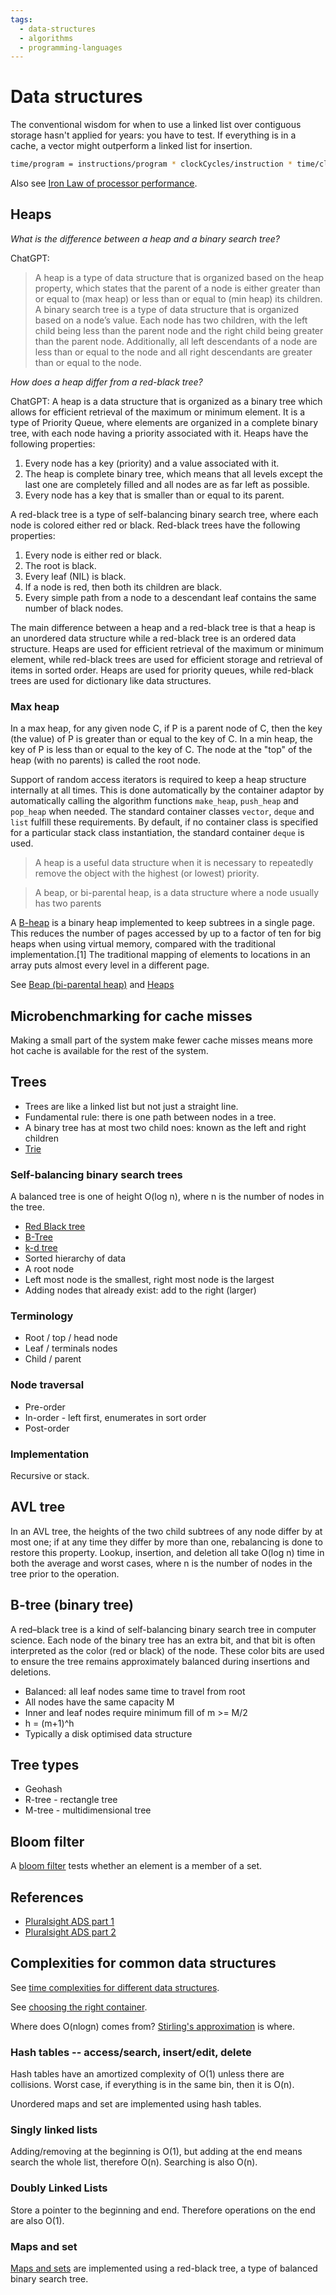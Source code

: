 ```yaml
---
tags:
  - data-structures
  - algorithms
  - programming-languages
---
```


# Data structures

The conventional wisdom for when to use a linked list over contiguous storage
hasn't applied for years: you have to test. If everything is in a cache, a
vector might outperform a linked list for insertion.

```bash
time/program = instructions/program * clockCycles/instruction * time/clockCycles
```

Also see [Iron Law of processor performance](https://en.wikipedia.org/wiki/Iron_law_of_processor_performance).

## Heaps

_What is the difference between a heap and a binary search tree?_

ChatGPT:
> A heap is a type of data structure that is organized based on the heap property, which states that the parent of a node is either greater than or equal to (max heap) or less than or equal to (min heap) its children. A binary search tree is a type of data structure that is organized based on a node’s value. Each node has two children, with the left child being less than the parent node and the right child being greater than the parent node. Additionally, all left descendants of a node are less than or equal to the node and all right descendants are greater than or equal to the node.

_How does a heap differ from a red-black tree?_

ChatGPT:
A heap is a data structure that is organized as a binary tree which allows for efficient retrieval of the maximum or minimum element. It is a type of Priority Queue, where elements are organized in a complete binary tree, with each node having a priority associated with it. Heaps have the following properties:

1. Every node has a key (priority) and a value associated with it.
2. The heap is complete binary tree, which means that all levels except the last one are completely filled and all nodes are as far left as possible.
3. Every node has a key that is smaller than or equal to its parent.

A red-black tree is a type of self-balancing binary search tree, where each node is colored either red or black. Red-black trees have the following properties:

1. Every node is either red or black.
2. The root is black.
3. Every leaf (NIL) is black.
4. If a node is red, then both its children are black.
5. Every simple path from a node to a descendant leaf contains the same number of black nodes.

The main difference between a heap and a red-black tree is that a heap is an unordered data structure while a red-black tree is an ordered data structure. Heaps are used for efficient retrieval of the maximum or minimum element, while red-black trees are used for efficient storage and retrieval of items in sorted order. Heaps are used for priority queues, while red-black trees are used for dictionary like data structures.

### Max heap

In a max heap, for any given node C, if P is a parent node of C, then the key
(the value) of P is greater than or equal to the key of C. In a min heap, the
key of P is less than or equal to the key of C. The node at the "top" of the
heap (with no parents) is called the root node.

Support of random access iterators is required to keep a heap structure
internally at all times. This is done automatically by the container adaptor by
automatically calling the algorithm functions `make_heap`, `push_heap` and
`pop_heap` when needed. The standard container classes `vector`, `deque` and
`list` fulfill these requirements. By default, if no container class is
specified for a particular stack class instantiation, the standard container
`deque` is used.

> A heap is a useful data structure when it is necessary to repeatedly remove
> the object with the highest (or lowest) priority.

> A beap, or bi-parental heap, is a data structure where a node usually has two
> parents

A [B-heap](https://en.wikipedia.org/wiki/B-heap) is a binary heap implemented
to keep subtrees in a single page. This reduces the number of pages accessed by
up to a factor of ten for big heaps when using virtual memory, compared with
the traditional implementation.[1] The traditional mapping of elements to
locations in an array puts almost every level in a different page.

See [Beap (bi-parental heap)](https://en.wikipedia.org/wiki/Beap) and
[Heaps](https://en.wikipedia.org/wiki/Heap_(data_structure))

## Microbenchmarking for cache misses

Making a small part of the system make fewer cache misses means more hot cache
is available for the rest of the system.

## Trees

- Trees are like a linked list but not just a straight line.
- Fundamental rule: there is one path between nodes in a tree.
- A binary tree has at most two child noes: known as the left and right children
- [Trie](https://en.wikipedia.org/wiki/Trie)

### Self-balancing binary search trees

A balanced tree is one of height O(log n), where n is the number of nodes in the tree.

- [Red Black tree](https://en.wikipedia.org/wiki/Red%E2%80%93black_tree)
- [B-Tree](https://en.wikipedia.org/wiki/B-tree)
- [k-d tree](https://en.wikipedia.org/wiki/K-d_tree)
- Sorted hierarchy of data
- A root node
- Left most node is the smallest, right most node is the largest
- Adding nodes that already exist: add to the right (larger)

### Terminology

- Root / top / head node
- Leaf / terminals nodes
- Child / parent

### Node traversal

- Pre-order
- In-order - left first, enumerates in sort order
- Post-order

### Implementation

Recursive or stack.

## AVL tree

In an AVL tree, the heights of the two child subtrees of any node differ by at
most one; if at any time they differ by more than one, rebalancing is done to
restore this property. Lookup, insertion, and deletion all take O(log n) time
in both the average and worst cases, where n is the number of nodes in the tree
prior to the operation.

## B-tree (binary tree)

A red–black tree is a kind of self-balancing binary search tree in computer
science. Each node of the binary tree has an extra bit, and that bit is often
interpreted as the color (red or black) of the node. These color bits are used
to ensure the tree remains approximately balanced during insertions and
deletions.

- Balanced: all leaf nodes same time to travel from root
- All nodes have the same capacity M
- Inner and leaf nodes require minimum fill of m >= M/2
- h = (m+1)^h
- Typically a disk optimised data structure

## Tree types

- Geohash
- R-tree - rectangle tree
- M-tree - multidimensional tree

## Bloom filter

A [bloom filter](https://en.wikipedia.org/wiki/Bloom_filter) tests whether an
element is a member of a set.

## References

- [Pluralsight ADS part 1](https://app.pluralsight.com/library/courses/ads-part1/table-of-contents)
- [Pluralsight ADS part 2](https://app.pluralsight.com/library/courses/ads2/table-of-contents)

## Complexities for common data structures

See [time complexities for different data structures](https://www.geeksforgeeks.org/time-complexities-of-different-data-structures/).

See [choosing the right container](https://medium.com/@rodrigues.b.nelson/choosing-wisely-c-containers-and-big-oh-complexity-64f9bd1e7e4c).

Where does O(nlogn) comes from? [Stirling's approximation](https://en.wikipedia.org/wiki/Stirling%27s_approximation) is where.

### Hash tables -- access/search, insert/edit, delete

Hash tables have an amortized complexity of O(1) unless there are collisions. Worst case, if everything is in the same bin, then it is O(n).

Unordered maps and set are implemented using hash tables.

### Singly linked lists

Adding/removing at the beginning is O(1), but adding at the end means search the whole list, therefore O(n). Searching is also O(n).

### Doubly Linked Lists

Store a pointer to the beginning and end. Therefore operations on the end are also O(1).

### Maps and set

[Maps and sets](https://stackoverflow.com/questions/222658/multiset-map-and-hash-map-complexity) are implemented using a red-black tree, a type of balanced binary search tree.
